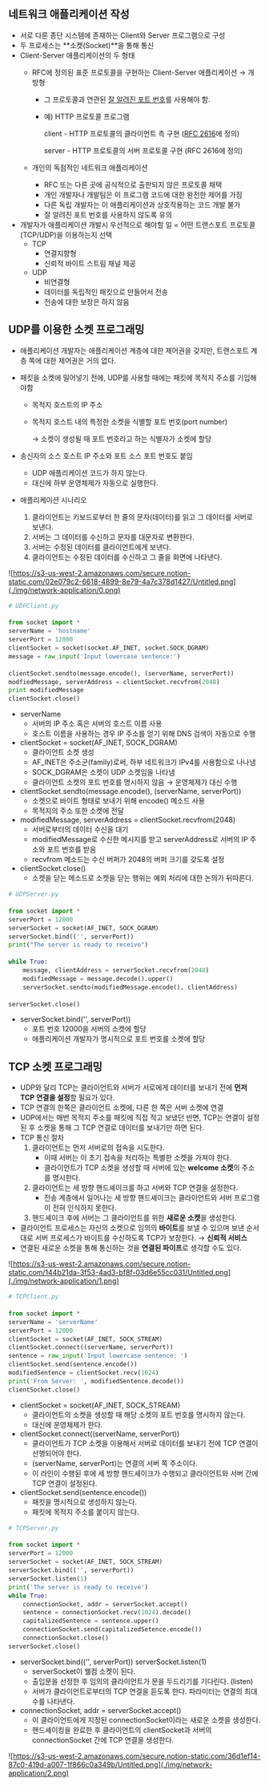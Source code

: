 ## 네트워크 애플리케이션 작성

- 서로 다른 종단 시스템에 존재하는 Client와 Server 프로그램으로 구성
- 두 프로세스는 **소켓(Socket)**을 통해 통신
- Client-Server 애플리케이션의 두 형태
    - RFC에 정의된 표준 프로토콜을 구현하는 Client-Server 애플리케이션 → 개방형
        - 그 프로토콜과 연관된 [잘 알려진 포트 번호](https://ko.wikipedia.org/wiki/TCP/UDP%EC%9D%98_%ED%8F%AC%ED%8A%B8_%EB%AA%A9%EB%A1%9D)를 사용해야 함.
        - 예) HTTP 프로토콜 프로그램

             client - HTTP 프로토콜의 클라이언트 측 구현 ([RFC 2616](https://tools.ietf.org/html/rfc2616)에 정의)

             server - HTTP 프로토콜의 서버 프로토콜 구현 (RFC 2616에 정의)

    - 개인의 독점적인 네트워크 애플리케이션
        - RFC 또는 다른 곳에 공식적으로 출판되지 않은 프로토콜 채택
        - 개인 개발자나 개발팀은 이 프로그램 코드에 대한 완전한 제어를 가짐
        - 다른 독립 개발자는 이 애플리케이션과 상호작용하는 코드 개발 불가
        - 잘 알려진 포트 번호를 사용하지 않도록 유의
- 개발자가 애플리케이션 개발시 우선적으로 해야할 일 = 어떤 트랜스포트 프로토콜 (TCP/UDP)을 이용하는지 선택
    - TCP
        - 연결지향형
        - 신뢰적 바이트 스트림 채널 제공
    - UDP
        - 비연결형
        - 데이터를 독립적인 패킷으로 만들어서 전송
        - 전송에 대한 보장은 하지 않음

## UDP를 이용한 소켓 프로그래밍

- 애플리케이션 개발자는 애플리케이션 계층에 대한 제어권을 갖지만, 트랜스포트 계층 쪽에 대한 제어권은 거의 없다.
- 패킷을 소켓에 밀어넣기 전에, UDP를 사용할 때에는 패킷에 목적지 주소를 기입해야함
    - 목적지 호스트의 IP 주소
    - 목적지 호스트 내의 특정한 소켓을 식별할 포트 번호(port number)

        → 소켓이 생성될 때 포트 번호라고 하는 식별자가 소켓에 할당

- 송신자의 소스 호스트 IP 주소와 포트 소스 포트 번호도 붙임
    - UDP 애플리케이션 코드가 하지 않는다.
    - 대신에 하부 운영체제가 자동으로 실행한다.

- 애플리케이션 시나리오
    1. 클라이언트는 키보드로부터 한 줄의 문자(데이터)를 읽고 그 데이터를 서버로 보낸다.
    2. 서버는 그 데이터를 수신하고 문자를 대문자로 변환한다.
    3. 서버는 수정된 데이터를 클라이언트에게 보낸다.
    4. 클라이언트는 수정된 데이터를 수신하고 그 줄을 화면에 나타낸다.

![https://s3-us-west-2.amazonaws.com/secure.notion-static.com/02e079c2-6618-4899-8e79-4a7c378d1427/Untitled.png](./img/network-application/0.png)

```python
# UDPClient.py

from socket import *
serverName = 'hostname'
serverPort = 12000
clientSocket = socket(socket.AF_INET, socket.SOCK_DGRAM)
message = raw_input('Input lowercase sentence:')

clientSocket.sendto(message.encode(), (serverName, serverPort))
modfiedMessage, serverAddress = clientSocket.recvfrom(2048)
print modifiedMessage
clientSocket.close()
```

- serverName
    - 서버의 IP 주소 혹은 서버의 호스트 이름 사용
    - 호스트 이름을 사용하는 경우 IP 주소를 얻기 위해 DNS 검색이 자동으로 수행
- clientSocket = socket(AF_INET, SOCK_DGRAM)
    - 클라이언트 소켓 생성
    - AF_INET은 주소군(family)로써, 하부 네트워크가 IPv4를 사용함으로 나나냄
    - SOCK_DGRAM은 소켓이 UDP 소켓임을 나타냄
    - 클라이언트 소켓의 포트 번호를 명시하지 않음 → 운영체제가 대신 수행
- clientSocket.sendto(message.encode(), (serverName, serverPort))
    - 소켓으로 바이트 형태로 보내기 위해 encode() 메소드 사용
    - 목적지의 주소 또한 소켓에 전달
- modifiedMessage, serverAddress = clientSocket.recvfrom(2048)
    - 서버로부터의 데이터 수신을 대기
    - modifiedMessage로 수신한 메시지를 받고 serverAddress로 서버의 IP 주소와 포트 번호를 받음
    - recvfrom 메소드는 수신 버퍼가 2048의 버퍼 크기를 갖도록 설정
- clientSocket.close()
    - 소켓을 닫는 메소드로 소켓을 닫는 행위는 예외 처리에 대한 논의가 뒤따른다.

```python
# UDPServer.py

from socket import *
serverPort = 12000
serverSocket = socket(AF_INET, SOCK_DGRAM)
serverSocket.bind(('', serverPort))
print("The server is ready to receive")

while True:
	message, clientAddress = serverSocket.recvfrom(2048)
	modifiedMessage = message.decode().upper()
	serverSocket.sendto(modifiedMessage.encode(), clientAddress)

serverSocket.close()
```

- serverSocket.bind('', serverPort))
    - 포트 번호 12000을 서버의 소켓에 할당
    - 애플리케이션 개발자가 명시적으로 포트 번호를 소켓에 할당

## TCP 소켓 프로그래밍

- UDP와 달리 TCP는 클라이언트와 서버가 서로에게 데이터를 보내기 전에 **먼저 TCP 연결을 설정**할 필요가 있다.
- TCP 연결의 한쪽은 클라이언트 소켓에, 다른 한 쪽은 서버 소켓에 연결
- UDP에서는 매번 목적지 주소를 패킷에 직접 적고 보냈던 반면, TCP는 연결이 설정된 후 소켓을 통해 그 TCP 연결로 데이터를 보내기만 하면 된다.
- TCP 통신 절차
    1. 클라이언트는 먼저 서버로의 접속을 시도한다.
        - 이때 서버는 이 초기 접속을 처리하는 특별한 소켓을 가져야 한다.
        - 클라이언트가 TCP 소켓을 생성할 때 서버에 있는 **welcome 소켓**의 주소를 명시한다.
    2. 클라이언트는 세 방향 핸드셰이크를 하고 서버와 TCP 연결을 설정한다.
        - 전송 계층에서 일어나는 세 방향 핸드셰이크는 클라이언트와 서버 프로그램이 전혀 인식하지 못한다.
    3. 핸드셰이크 후에 서버는 그 클라이언트를 위한 **새로운 소켓**을 생성한다.
- 클라이언트 프로세스는 자신의 소켓으로 임의의 **바이트**를 보낼 수 있으며 보낸 순서대로 서버 프로세스가 바이트를 수신하도록 TCP가 보장한다. → **신뢰적 서비스**
- 연결된 새로운 소켓을 통해 통신하는 것을 **연결된 파이프**로 생각할 수도 있다.

![https://s3-us-west-2.amazonaws.com/secure.notion-static.com/144b21da-3f53-4ad3-bf8f-03d6e55cc031/Untitled.png](./img/network-application/1.png)

```python
# TCPClient.py

from socket import *
serverName = 'serverName'
serverPort = 12000
clientSocket = socket(AF_INET, SOCK_STREAM)
clientSocket.connect((serverName, serverPort))
sentence = raw_input('Input lowercase sentence: ')
clientSocket.send(sentence.encode())
modifiedSentence = clientSocket.recv(1024)
print('From Server: ', modifiedSentence.decode())
clientSocket.close()
```

- clientSocket = socket(AF_INET, SOCK_STREAM)
    - 클라이언트의 소켓을 생성할 때 해당 소켓의 포트 번호를 명시하지 않는다.
    - 대신에 운영체제가 한다.
- clientSocket.connect((serverName, serverPort))
    - 클라이언트가 TCP 소켓을 이용해서 서버로 데이터를 보내기 전에 TCP 연결이 선행되어야 한다.
    - (serverName, serverPort)는 연결의 서버 쪽 주소이다.
    - 이 라인이 수행된 후에 세 방향 핸드셰이크가 수행되고 클라이언트와 서버 간에 TCP 연결이 설정된다.
- clientSocket.send(sentence.encode())
    - 패킷을 명시적으로 생성하지 않는다.
    - 패킷에 목적지 주소를 붙이지 않는다.

```python
# TCPServer.py

from socket import *
serverPort = 12000
serverSocket = socket(AF_INET, SOCK_STREAM)
serverSocket.bind(('', serverPort))
serverSocket.listen(1)
print('The server is ready to receive')
while True:
	connectionSocket, addr = serverSocket.accept()
	sentence = connectionSocket.recv(1024).decode()
	capitalizedSentence = sentence.upper()
	connectionSocket.send(capitalizedSetence.encode())
	connectionSocket.close()
serverSocket.close()
```

- serverSocket.bind(('', serverPort))
serverSocket.listen(1)
    - serverSocket이 웰컴 소켓이 된다.
    - 출입문을 선정한 후 임의의 클라이언트가 문을 두드리기를 기다린다. (listen)
    - 서버가 클라이언트로부터의 TCP 연결을 듣도록 한다. 파라미터는 연결의 최대 수를 나타낸다.
- connectionSocket, addr = serverSocket.accept()
    - 이 클라이언트에게 지정된 connectionSocket이라는 새로운 소켓을 생성한다.
    - 핸드셰이킹을 완료한 후 클라이언트의 clientSocket과 서버의 connectionSocket 간에 TCP 연결을 생성한다.

![https://s3-us-west-2.amazonaws.com/secure.notion-static.com/36d1ef14-87c0-419d-a007-1f866c0a349b/Untitled.png](./img/network-application/2.png)